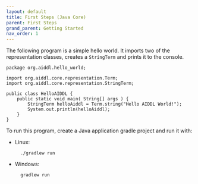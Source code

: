 ```yaml
---
layout: default
title: First Steps (Java Core)
parent: First Steps
grand_parent: Getting Started
nav_order: 1
---
```


The following program is a simple hello world. It imports two of the representation classes,
creates a `StringTerm` and prints it to the console.


    package org.aiddl.hello_world;

    import org.aiddl.core.representation.Term;
    import org.aiddl.core.representation.StringTerm;
    
    public class HelloAIDDL {
        public static void main( String[] args ) {
            StringTerm helloAiddl = Term.string("Hello AIDDL World!");
            System.out.println(helloAiddl);
        }
    }


To run this program, create a Java application gradle project and run it with:

- Linux:

        ./gradlew run
        
- Windows:

        gradlew run

